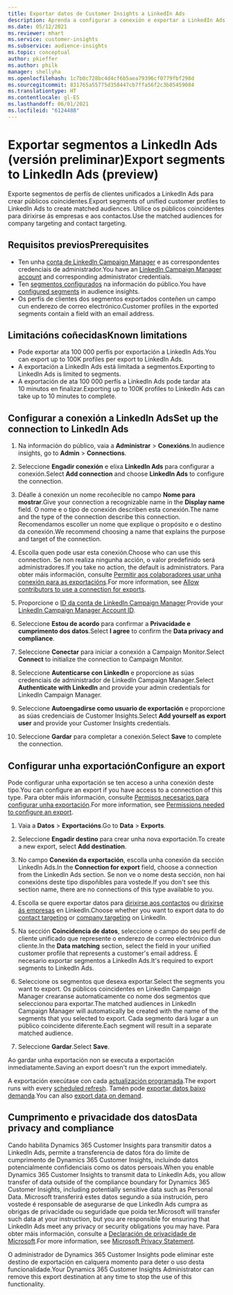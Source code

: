 ```yaml
---
title: Exportar datos de Customer Insights a LinkedIn Ads
description: Aprenda a configurar a conexión e exportar a LinkedIn Ads.
ms.date: 05/12/2021
ms.reviewer: mhart
ms.service: customer-insights
ms.subservice: audience-insights
ms.topic: conceptual
author: pkieffer
ms.author: philk
manager: shellyha
ms.openlocfilehash: 1c7b0c728bc4d4cf6b5aea79396cf0779fbf298d
ms.sourcegitcommit: 831765a55775d358447cb7ffa56f2c3b85459084
ms.translationtype: HT
ms.contentlocale: gl-ES
ms.lasthandoff: 06/01/2021
ms.locfileid: "6124488"
---
```

# <a name="export-segments-to-linkedin-ads-preview"></a><span data-ttu-id="97814-103">Exportar segmentos a LinkedIn Ads (versión preliminar)</span><span class="sxs-lookup"><span data-stu-id="97814-103">Export segments to LinkedIn Ads (preview)</span></span>

<span data-ttu-id="97814-104">Exporte segmentos de perfís de clientes unificados a LinkedIn Ads para crear públicos coincidentes.</span><span class="sxs-lookup"><span data-stu-id="97814-104">Export segments of unified customer profiles to LinkedIn Ads to create matched audiences.</span></span> <span data-ttu-id="97814-105">Utilice os públicos coincidentes para dirixirse ás empresas e aos contactos.</span><span class="sxs-lookup"><span data-stu-id="97814-105">Use the matched audiences for company targeting and contact targeting.</span></span>

## <a name="prerequisites"></a><span data-ttu-id="97814-106">Requisitos previos</span><span class="sxs-lookup"><span data-stu-id="97814-106">Prerequisites</span></span>

-   <span data-ttu-id="97814-107">Ten unha [conta de LinkedIn Campaign Manager](https://business.linkedin.com/marketing-solutions/ads) e as correspondentes credenciais de administrador.</span><span class="sxs-lookup"><span data-stu-id="97814-107">You have an [LinkedIn Campaign Manager account](https://business.linkedin.com/marketing-solutions/ads) and corresponding administrator credentials.</span></span>
-   <span data-ttu-id="97814-108">Ten [segmentos configurados](segments.md) na información do público.</span><span class="sxs-lookup"><span data-stu-id="97814-108">You have [configured segments](segments.md) in audience insights.</span></span>
-   <span data-ttu-id="97814-109">Os perfís de clientes dos segmentos exportados conteñen un campo cun enderezo de correo electrónico.</span><span class="sxs-lookup"><span data-stu-id="97814-109">Customer profiles in the exported segments contain a field with an email address.</span></span>

## <a name="known-limitations"></a><span data-ttu-id="97814-110">Limitacións coñecidas</span><span class="sxs-lookup"><span data-stu-id="97814-110">Known limitations</span></span>

- <span data-ttu-id="97814-111">Pode exportar ata 100 000 perfís por exportación a LinkedIn Ads.</span><span class="sxs-lookup"><span data-stu-id="97814-111">You can export up to 100K profiles per export to LinkedIn Ads.</span></span>
- <span data-ttu-id="97814-112">A exportación a LinkedIn Ads está limitada a segmentos.</span><span class="sxs-lookup"><span data-stu-id="97814-112">Exporting to LinkedIn Ads is limited to segments.</span></span>
- <span data-ttu-id="97814-113">A exportación de ata 100 000 perfís a LinkedIn Ads pode tardar ata 10 minutos en finalizar.</span><span class="sxs-lookup"><span data-stu-id="97814-113">Exporting up to 100K profiles to LinkedIn Ads can take up to 10 minutes to complete.</span></span> 

## <a name="set-up-the-connection-to-linkedin-ads"></a><span data-ttu-id="97814-114">Configurar a conexión a LinkedIn Ads</span><span class="sxs-lookup"><span data-stu-id="97814-114">Set up the connection to LinkedIn Ads</span></span>

1. <span data-ttu-id="97814-115">Na información do público, vaia a **Administrar** > **Conexións**.</span><span class="sxs-lookup"><span data-stu-id="97814-115">In audience insights, go to **Admin** > **Connections**.</span></span>

1. <span data-ttu-id="97814-116">Seleccione **Engadir conexión** e elixa **LinkedIn Ads** para configurar a conexión.</span><span class="sxs-lookup"><span data-stu-id="97814-116">Select **Add connection** and choose **LinkedIn Ads** to configure the connection.</span></span>

1. <span data-ttu-id="97814-117">Déalle á conexión un nome recoñecible no campo **Nome para mostrar**.</span><span class="sxs-lookup"><span data-stu-id="97814-117">Give your connection a recognizable name in the **Display name** field.</span></span> <span data-ttu-id="97814-118">O nome e o tipo de conexión describen esta conexión.</span><span class="sxs-lookup"><span data-stu-id="97814-118">The name and the type of the connection describe this connection.</span></span> <span data-ttu-id="97814-119">Recomendamos escoller un nome que explique o propósito e o destino da conexión.</span><span class="sxs-lookup"><span data-stu-id="97814-119">We recommend choosing a name that explains the purpose and target of the connection.</span></span>

1. <span data-ttu-id="97814-120">Escolla quen pode usar esta conexión.</span><span class="sxs-lookup"><span data-stu-id="97814-120">Choose who can use this connection.</span></span> <span data-ttu-id="97814-121">Se non realiza ningunha acción, o valor predefinido será administradores.</span><span class="sxs-lookup"><span data-stu-id="97814-121">If you take no action, the default is administrators.</span></span> <span data-ttu-id="97814-122">Para obter máis información, consulte [Permitir aos colaboradores usar unha conexión para as exportacións](connections.md#allow-contributors-to-use-a-connection-for-exports).</span><span class="sxs-lookup"><span data-stu-id="97814-122">For more information, see [Allow contributors to use a connection for exports](connections.md#allow-contributors-to-use-a-connection-for-exports).</span></span>

1. <span data-ttu-id="97814-123">Proporcione o [ID da conta de LinkedIn Campaign Manager](https://www.linkedin.com/help/lms/answer/a424270).</span><span class="sxs-lookup"><span data-stu-id="97814-123">Provide your [LinkedIn Campaign Manager Account ID](https://www.linkedin.com/help/lms/answer/a424270).</span></span>

1. <span data-ttu-id="97814-124">Seleccione **Estou de acordo** para confirmar a **Privacidade e cumprimento dos datos**.</span><span class="sxs-lookup"><span data-stu-id="97814-124">Select **I agree** to confirm the **Data privacy and compliance**.</span></span>

1. <span data-ttu-id="97814-125">Seleccione **Conectar** para iniciar a conexión a Campaign Monitor.</span><span class="sxs-lookup"><span data-stu-id="97814-125">Select **Connect** to initialize the connection to Campaign Monitor.</span></span>

1. <span data-ttu-id="97814-126">Seleccione **Autenticarse con LinkedIn** e proporcione as súas credenciais de administrador de LinkedIn Campaign Manager.</span><span class="sxs-lookup"><span data-stu-id="97814-126">Select **Authenticate with LinkedIn** and provide your admin credentials for LinkedIn Campaign Manager.</span></span>

1. <span data-ttu-id="97814-127">Seleccione **Autoengadirse como usuario de exportación** e proporcione as súas credenciais de Customer Insights.</span><span class="sxs-lookup"><span data-stu-id="97814-127">Select **Add yourself as export user** and provide your Customer Insights credentials.</span></span>

1. <span data-ttu-id="97814-128">Seleccione **Gardar** para completar a conexión.</span><span class="sxs-lookup"><span data-stu-id="97814-128">Select **Save** to complete the connection.</span></span>

## <a name="configure-an-export"></a><span data-ttu-id="97814-129">Configurar unha exportación</span><span class="sxs-lookup"><span data-stu-id="97814-129">Configure an export</span></span>

<span data-ttu-id="97814-130">Pode configurar unha exportación se ten acceso a unha conexión deste tipo.</span><span class="sxs-lookup"><span data-stu-id="97814-130">You can configure an export if you have access to a connection of this type.</span></span> <span data-ttu-id="97814-131">Para obter máis información, consulte [Permisos necesarios para configurar unha exportación](export-destinations.md#set-up-a-new-export).</span><span class="sxs-lookup"><span data-stu-id="97814-131">For more information, see [Permissions needed to configure an export](export-destinations.md#set-up-a-new-export).</span></span>

1. <span data-ttu-id="97814-132">Vaia a **Datos** > **Exportacións**.</span><span class="sxs-lookup"><span data-stu-id="97814-132">Go to **Data** > **Exports**.</span></span>

1. <span data-ttu-id="97814-133">Seleccione **Engadir destino** para crear unha nova exportación.</span><span class="sxs-lookup"><span data-stu-id="97814-133">To create a new export, select **Add destination**.</span></span>

1. <span data-ttu-id="97814-134">No campo **Conexión da exportación**, escolla unha conexión da sección LinkedIn Ads.</span><span class="sxs-lookup"><span data-stu-id="97814-134">In the **Connection for export** field, choose a connection from the LinkedIn Ads section.</span></span> <span data-ttu-id="97814-135">Se non ve o nome desta sección, non hai conexións deste tipo dispoñibles para vostede.</span><span class="sxs-lookup"><span data-stu-id="97814-135">If you don't see this section name, there are no connections of this type available to you.</span></span>

1. <span data-ttu-id="97814-136">Escolla se quere exportar datos para [dirixirse aos contactos](https://business.linkedin.com/marketing-solutions/ad-targeting/contact-targeting) ou [dirixirse ás empresas](https://business.linkedin.com/marketing-solutions/ad-targeting/account-targeting) en LinkedIn.</span><span class="sxs-lookup"><span data-stu-id="97814-136">Choose whether you want to export data to do [contact targeting](https://business.linkedin.com/marketing-solutions/ad-targeting/contact-targeting) or [company targeting](https://business.linkedin.com/marketing-solutions/ad-targeting/account-targeting) on LinkedIn.</span></span> 

1. <span data-ttu-id="97814-137">Na sección **Coincidencia de datos**, seleccione o campo do seu perfil de cliente unificado que represente o enderezo de correo electrónico dun cliente.</span><span class="sxs-lookup"><span data-stu-id="97814-137">In the **Data matching** section, select the field in your unified customer profile that represents a customer's email address.</span></span> <span data-ttu-id="97814-138">É necesario exportar segmentos a LinkedIn Ads.</span><span class="sxs-lookup"><span data-stu-id="97814-138">It's required to export segments to LinkedIn Ads.</span></span>

1. <span data-ttu-id="97814-139">Seleccione os segmentos que desexa exportar.</span><span class="sxs-lookup"><span data-stu-id="97814-139">Select the segments you want to export.</span></span> <span data-ttu-id="97814-140">Os públicos coincidentes en LinkedIn Campaign Manager crearanse automaticamente co nome dos segmentos que seleccionou para exportar.</span><span class="sxs-lookup"><span data-stu-id="97814-140">The matched audiences in LinkedIn Campaign Manager will automatically be created with the name of the segments that you selected to export.</span></span> <span data-ttu-id="97814-141">Cada segmento dará lugar a un público coincidente diferente.</span><span class="sxs-lookup"><span data-stu-id="97814-141">Each segment will result in a separate matched audience.</span></span> 

1. <span data-ttu-id="97814-142">Seleccione **Gardar**.</span><span class="sxs-lookup"><span data-stu-id="97814-142">Select **Save**.</span></span>

<span data-ttu-id="97814-143">Ao gardar unha exportación non se executa a exportación inmediatamente.</span><span class="sxs-lookup"><span data-stu-id="97814-143">Saving an export doesn't run the export immediately.</span></span>

<span data-ttu-id="97814-144">A exportación execútase con cada [actualización programada](system.md#schedule-tab).</span><span class="sxs-lookup"><span data-stu-id="97814-144">The export runs with every [scheduled refresh](system.md#schedule-tab).</span></span> <span data-ttu-id="97814-145">Tamén pode [exportar datos baixo demanda](export-destinations.md#run-exports-on-demand).</span><span class="sxs-lookup"><span data-stu-id="97814-145">You can also [export data on demand](export-destinations.md#run-exports-on-demand).</span></span> 


## <a name="data-privacy-and-compliance"></a><span data-ttu-id="97814-146">Cumprimento e privacidade dos datos</span><span class="sxs-lookup"><span data-stu-id="97814-146">Data privacy and compliance</span></span>

<span data-ttu-id="97814-147">Cando habilita Dynamics 365 Customer Insights para transmitir datos a LinkedIn Ads, permite a transferencia de datos fóra do límite de cumprimento de Dynamics 365 Customer Insights, incluíndo datos potencialmente confidenciais como os datos persoais.</span><span class="sxs-lookup"><span data-stu-id="97814-147">When you enable Dynamics 365 Customer Insights to transmit data to LinkedIn Ads, you allow transfer of data outside of the compliance boundary for Dynamics 365 Customer Insights, including potentially sensitive data such as Personal Data.</span></span> <span data-ttu-id="97814-148">Microsoft transferirá estes datos segundo a súa instrución, pero vostede é responsable de asegurarse de que LinkedIn Ads cumpra as obrigas de privacidade ou seguridade que poida ter.</span><span class="sxs-lookup"><span data-stu-id="97814-148">Microsoft will transfer such data at your instruction, but you are responsible for ensuring that LinkedIn Ads meet any privacy or security obligations you may have.</span></span> <span data-ttu-id="97814-149">Para obter máis información, consulte a [Declaración de privacidade de Microsoft](https://go.microsoft.com/fwlink/?linkid=396732).</span><span class="sxs-lookup"><span data-stu-id="97814-149">For more information, see [Microsoft Privacy Statement](https://go.microsoft.com/fwlink/?linkid=396732).</span></span>

<span data-ttu-id="97814-150">O administrador de Dynamics 365 Customer Insights pode eliminar este destino de exportación en calquera momento para deter o uso desta funcionalidade.</span><span class="sxs-lookup"><span data-stu-id="97814-150">Your Dynamics 365 Customer Insights Administrator can remove this export destination at any time to stop the use of this functionality.</span></span>
